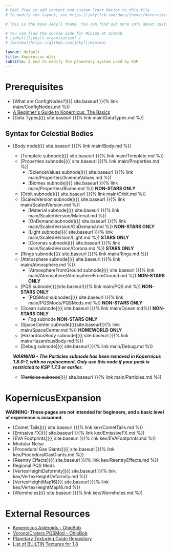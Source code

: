```yaml
---
# Feel free to add content and custom Front Matter to this file
# To modify the layout, see https://jekyllrb.com/docs/themes/#overriding-theme-defaults

# This is the base Jekyll theme. You can find out more info about customizing your Jekyll theme, as well as basic Jekyll usage documentation at [jekyllrb.com](https://jekyllrb.com/)

# You can find the source code for Minima at GitHub
# [jekyll][jekyll-organization] /
# [minima](https://github.com/jekyll/minima)

layout: default
title: Kopernicus Wiki
subtitle: A mod to modify the planetary system used by KSP
---
```


# Prerequisites
* [What are ConfigNodes?]({{ site.baseurl }}{% link main/ConfigNodes.md %})
* [A Beginner's Guide to Kopernicus: The Basics](https://forum.kerbalspaceprogram.com/index.php?/topic/129540-a-beginners-guide-to-kopernicus-the-basics/)
* [Data Types]({{ site.baseurl }}{% link main/DataTypes.md %})

## Syntax for Celestial Bodies
* [Body node]({{ site.baseurl }}{% link main/Body.md %})
  + [Template subnode]({{ site.baseurl }}{% link main/Template.md %})
  + [Properties subnode]({{ site.baseurl }}{% link main/Properties.md %})
    - [ScienceValues subnode]({{ site.baseurl }}{% link main/Properties/ScienceValues.md %})
    - [Biomes subnode]({{ site.baseurl }}{% link main/Properties/Biome.md %}) **NON-STARS ONLY**
  + [Orbit subnode]({{ site.baseurl }}{% link main/Orbit.md %})
  + [ScaledVersion subnode]({{ site.baseurl }}{% link main/ScaledVersion.md %})
    - [Material subnode]({{ site.baseurl }}{% link main/ScaledVersion/Material.md %})
    - [OnDemand subnode]({{ site.baseurl }}{% link main/ScaledVersion/OnDemand.md %}) **NON-STARS ONLY**
    - [Light subnode]({{ site.baseurl }}{% link main/ScaledVersion/Light.md %}) **STARS ONLY**
    - [Coronas subnode]({{ site.baseurl }}{% link main/ScaledVersion/Corona.md %}) **STARS ONLY**
  + [Rings subnode]({{ site.baseurl }}{% link main/Rings.md %})
  + [Atmosphere subnode]({{ site.baseurl }}{% link main/Atmosphere.md %})
    - [AtmosphereFromGround subnode]({{ site.baseurl }}{% link main/Atmosphere/AtmosphereFromGround.md %}) **NON-STARS ONLY**
  + [PQS subnode]({{site.baseurl}}{% link main/PQS.md %}) **NON-STARS ONLY**
    - [PQSMod subnodes]({{ site.baseurl }}{% link main/PQSMods/PQSMods.md %}) **NON-STARS ONLY**
  + [Ocean subnode]({{ site.baseurl }}{% link main/Ocean.md%}) **NON-STARS ONLY**
    - Fog subnode **NON-STARS ONLY**
  + [SpaceCenter subnode]({{site.baseurl}}{% link main/SpaceCenter.md %}) **HOMEWORLD ONLY**
  + [HazardousBody subnode]({{ site.baseurl }}{% link main/HazardousBody.md %})
  + [Debug subnode]({{ site.baseurl }}{% link main/Debug.md %})
  
  
  ***WARNING - The Particles subnode has been removed in Kopernicus 1.8.0-1, with no replacement. Only use this node if your pack is restricted to KSP 1.7.3 or earlier.***
  + [~~Particles subnode~~]({{ site.baseurl }}{% link main/Particles.md %})

# KopernicusExpansion
**WARNING: These pages are not intended for beginners, and a basic level of experience is assumed.**
* [Comet Tails]({{ site.baseurl }}{% link kex/CometTails.md %})
* [Emissive FX]({{ site.baseurl }}{% link kex/EmissiveFX.md %})
* [EVA Footprints]({{ site.baseurl }}{% link kex/EVAFootprints.md %})
* Modular Noise
* [Procedural Gas Giants]({{ site.baseurl }}{% link kex/ProceduralGasGiants.md %})
* [Reentry Effects]({{ site.baseurl }}{% link kex/ReentryEffects.md %})
* Regional PQS Mods
* [VertexHeightDeformity]({{ site.baseurl }}{% link kex/VertexHeightDeformity.md %})
* [VertexHeightMap16]({{ site.baseurl }}{% link kex/VertexHeightMap16.md %})
* [Wormholes]({{ site.baseurl }}{% link kex/Wormholes.md %})

# External Resources
* [Kopernicus Asteroids - OhioBob](https://www.dropbox.com/s/lag8opde3zimjqc/KopernicusAsteroids.pdf?dl=0)
* [VoronoiCraters PQSMod - OhioBob](https://www.dropbox.com/s/fnd0bblv5otqlhc/KSP_VoronoiCraters.pdf?dl=0)
* [Planetary Texturing Guide Repository](https://forum.kerbalspaceprogram.com/index.php?/topic/165285-planetary-texturing-guide-repository/)
* [List of BUILTIN Textures for 1.8](https://github.com/GER-Space/Kerbal-Konstructs/wiki/Builtin-Textures-for-KSP-1.8)
